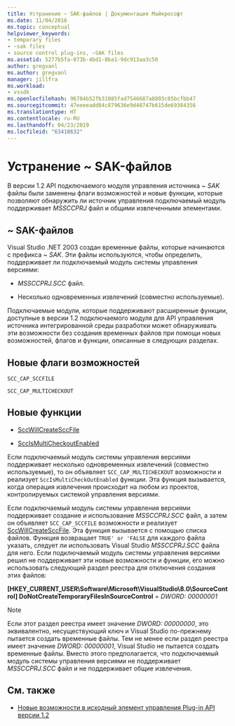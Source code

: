```yaml
---
title: Устранение ~ SAK-файлов | Документация Майкрософт
ms.date: 11/04/2016
ms.topic: conceptual
helpviewer_keywords:
- temporary files
- ~sak files
- source control plug-ins, ~SAK files
ms.assetid: 5277b5fa-073b-4bd1-8ba1-9dc913aa3c50
author: gregvanl
ms.author: gregvanl
manager: jillfra
ms.workload:
- vssdk
ms.openlocfilehash: 96704b52fb31085fad7546687a8803c85bcfbb47
ms.sourcegitcommit: 47eeeeadd84c879636e9d48747b615de69384356
ms.translationtype: HT
ms.contentlocale: ru-RU
ms.lasthandoff: 04/23/2019
ms.locfileid: "63418632"
---
```

# <a name="elimination-of-sak-files"></a>Устранение ~ SAK-файлов
В версии 1.2 API подключаемого модуля управления источника *~ SAK* файлы были заменены флаги возможностей и новые функции, которые позволяют обнаружить ли источник управления подключаемый модуль поддерживает *MSSCCPRJ* файл и общими извлеченными элементами.

## <a name="sak-files"></a>~ SAK-файлов
Visual Studio .NET 2003 создан временные файлы, которые начинаются с префикса *~ SAK*. Эти файлы используются, чтобы определить, поддерживает ли подключаемый модуль системы управления версиями:

- *MSSCCPRJ.SCC* файл.

- Несколько одновременных извлечений (совместно используемые).

Подключаемые модули, которые поддерживают расширенные функции, доступные в версии 1.2 подключаемого модуля для API управления источника интегрированной среды разработки может обнаруживать эти возможности без создания временных файлов при помощи новых возможностей, флагов и функции, описанные в следующих разделах.

## <a name="new-capability-flags"></a>Новые флаги возможностей
 `SCC_CAP_SCCFILE`

 `SCC_CAP_MULTICHECKOUT`

## <a name="new-functions"></a>Новые функции
- [SccWillCreateSccFile](../../extensibility/sccwillcreatesccfile-function.md)

- [SccIsMultiCheckoutEnabled](../../extensibility/sccismulticheckoutenabled-function.md)

 Если подключаемый модуль системы управления версиями поддерживает несколько одновременных извлечений (совместно используемые), то он объявляет `SCC_CAP_MULTICHECKOUT` возможности и реализует `SccIsMultiCheckOutEnabled` функции. Эта функция вызывается, когда операция извлечения происходит на любом из проектов, контролируемых системой управления версиями.

 Если подключаемый модуль системы управления версиями поддерживает создание и использование *MSSCCPRJ.SCC* файл, а затем он объявляет `SCC_CAP_SCCFILE` возможности и реализует [SccWillCreateSccFile](../../extensibility/sccwillcreatesccfile-function.md). Эта функция вызывается с помощью списка файлов. Функция возвращает `TRUE' or 'FALSE` для каждого файла указать, следует ли использовать Visual Studio *MSSCCPRJ.SCC* файла для него. Если подключаемый модуль системы управления версиями решил не поддерживает эти новые возможности и функции, его можно использовать следующий раздел реестра для отключения создания этих файлов:

 **[HKEY_CURRENT_USER\Software\Microsoft\VisualStudio\8.0\SourceControl] DoNotCreateTemporaryFilesInSourceControl** = *DWORD: 00000001*

> [!NOTE]
> Если этот раздел реестра имеет значение *DWORD: 00000000*, это эквивалентно, несуществующий ключ и Visual Studio по-прежнему пытается создать временные файлы. Тем не менее если раздел реестра имеет значение *DWORD: 00000001*, Visual Studio не пытается создать временные файлы. Вместо этого предполагается, что подключаемый модуль системы управления версиями не поддерживает *MSSCCPRJ.SCC* файл и не поддерживает общие извлечения.

## <a name="see-also"></a>См. также
- [Новые возможности в исходный элемент управления Plug-in API версии 1.2](../../extensibility/internals/what-s-new-in-the-source-control-plug-in-api-version-1-2.md)